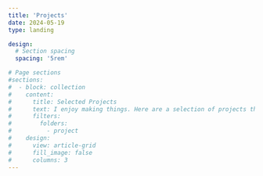 ```yaml
---
title: 'Projects'
date: 2024-05-19
type: landing

design:
  # Section spacing
  spacing: '5rem'

# Page sections
#sections:
#  - block: collection
#    content:
#      title: Selected Projects
#      text: I enjoy making things. Here are a selection of projects that I have worked on over the years.
#      filters:
#        folders:
#          - project
#    design:
#      view: article-grid
#      fill_image: false
#      columns: 3
---
```

